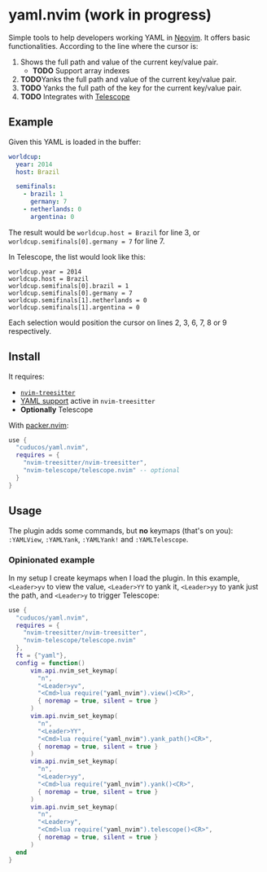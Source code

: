 # yaml.nvim (work in progress)

Simple tools to help developers working YAML in [Neovim](https://neovim.io). It
offers basic functionalities. According to the line where the cursor is:

1. Shows the full path and value of the current key/value pair.
    * **TODO** Support array indexes
1. **TODO**Yanks the full path and value of the current key/value pair.
1. **TODO** Yanks the full path of the key for the current key/value pair.
1. **TODO** Integrates with [Telescope](https://github.com/nvim-telescope/telescope.nvim)

## Example

Given this YAML is loaded in the buffer:

```yaml
worldcup:
  year: 2014
  host: Brazil

  semifinals:
    - brazil: 1
      germany: 7
    - netherlands: 0
      argentina: 0
```

The result would be `worldcup.host = Brazil` for line 3, or
`worldcup.semifinals[0].germany = 7` for line 7.

In Telescope, the list would look like this:

```
worldcup.year = 2014
worldcup.host = Brazil
worldcup.semifinals[0].brazil = 1
worldcup.semifinals[0].germany = 7
worldcup.semifinals[1].netherlands = 0
worldcup.semifinals[1].argentina = 0
```

Each selection would position the cursor on lines 2, 3, 6, 7, 8 or 9
respectively.

## Install

It requires:
  * [`nvim-treesitter`](https://github.com/nvim-treesitter/nvim-treesitter)
  * [YAML support](https://github.com/ikatyang/tree-sitter-yaml) active in
    `nvim-treesitter`
  * **Optionally** Telescope

With [packer.nvim](https://github.com/wbthomason/packer.nvim):

```lua
use {
  "cuducos/yaml.nvim",
  requires = {
    "nvim-treesitter/nvim-treesitter",
    "nvim-telescope/telescope.nvim" -- optional
  }
}
```

## Usage

The plugin adds some commands, but **no** keymaps (that's on you): `:YAMLView`,
`:YAMLYank`, `:YAMLYank!` and `:YAMLTelescope`.

### Opinionated example

In my setup I create keymaps when I load the plugin. In this example, 
`<Leader>yv` to view the value, `<Leader>YY` to yank it, `<Leader>yy` to yank
just the path, and `<Leader>y` to trigger Telescope:

```lua
use {
  "cuducos/yaml.nvim",
  requires = {
    "nvim-treesitter/nvim-treesitter",
    "nvim-telescope/telescope.nvim"
  },
  ft = {"yaml"},
  config = function()
      vim.api.nvim_set_keymap(
        "n",
        "<Leader>yv",
        "<Cmd>lua require("yaml_nvim").view()<CR>",
        { noremap = true, silent = true }
      )
      vim.api.nvim_set_keymap(
        "n",
        "<Leader>YY",
        "<Cmd>lua require("yaml_nvim").yank_path()<CR>",
        { noremap = true, silent = true }
      )
      vim.api.nvim_set_keymap(
        "n",
        "<Leader>yy",
        "<Cmd>lua require("yaml_nvim").yank()<CR>",
        { noremap = true, silent = true }
      )
      vim.api.nvim_set_keymap(
        "n",
        "<Leader>y",
        "<Cmd>lua require("yaml_nvim").telescope()<CR>",
        { noremap = true, silent = true }
      )
  end
}
```
